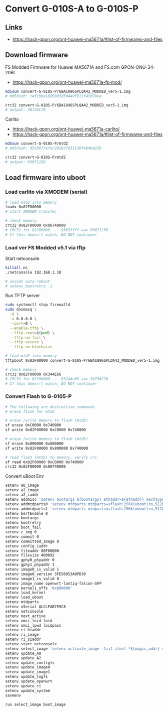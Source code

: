 # Convert G-010S-A to G-010S-P

## Links

- https://hack-gpon.org/ont-huawei-ma5671a/#list-of-firmwares-and-files

## Download firmware

FS Modded Firmware for Huawei MA5671A and FS.com GPON-ONU-34-20BI

- https://hack-gpon.org/ont-huawei-ma5671a-fs-mod/

```sh
md5sum convert-G-010S-P/6BA1896SPLQA42_MODDED_ver5-1.img
# md5hash: c4f1bbe1695803d3d449f911f43d78ea

crc32 convert-G-010S-P/6BA1896SPLQA42_MODDED_ver5-1.img
# output: 58736C78
```

Carlito

- https://hack-gpon.org/ont-huawei-ma5671a-carlito/
- https://hack-gpon.org/ont-huawei-ma5671a/#list-of-firmwares-and-files

```sh
md5sum convert-G-010S-P/mtd2
# md5hash: d3cb6f7efec201b37931139feb4bb23b

crc32 convert-G-010S-P/mtd2
# output: 03071158
```

## Load firmware into uboot

### Load carlito via XMODEM (serial)

```sh
# load mtd2 into memory
loadx 0x82F00000
# start XMODEM transfer

# check memory
crc32 0x82F00000 0x00740000
# CRC32 for 82f00000 ... 8363ffff ==> 03071158
# If this doesn't match, DO NOT continue!
```

### Load ver FS Modded v5.1 via tftp

Start netconsole

```sh
killall nc
./netconsole 192.168.1.10

# avoids auto-reboot
# setenv bootretry -1
```

Run TFTP server

```sh
sudo systemctl stop firewalld
sudo dnsmasq \
  -d \
  -a 0.0.0.0 \
  --port=0 \
  --enable-tftp \
  --tftp-root=$(pwd) \
  --tftp-no-fail \
  --tftp-secure \
  --tftp-no-blocksize
```

```sh
# load mtd2 into memory
tftpboot 0x82F00000 convert-G-010S-P/6BA1896SPLQA42_MODDED_ver5-1.img

# check memory
crc32 0x82F00000 0x344E66
# CRC32 for 82f00000 ... 83244e65 ==> 58736C78
# If this doesn't match, DO NOT continue!
```

### Convert Flash to G-0105-P

```sh
# The following are destructive commands
# erase flash for mtd2

# erase /write memory to flash (mtd2)
sf erase 0xC0000 0x740000
sf write 0x82F00000 0xC0000 0x740000

# erase /write memory to flash (mtd5)
sf erase 0x800000 0x800000
sf write 0x82F00000 0x800000 0x740000

# read flash (mtd5) to memory, verify crc
sf read 0x82F00000 0xC0000 0x740000
crc32 0x82F00000 0x00740000
```

Convert uBoot Env

```sh
setenv a0_image
setenv a2_image
setenv a2_iaddr
setenv addmisc 'setenv bootargs ${bootargs} ethaddr=${ethaddr} machtype=${machtype} ignore_loglevel vpe1_load_addr=0x83f00000 vpe1_mem=1M mem=63M ${mtdparts}'
setenv addmtdparts0 'setenv mtdparts mtdparts=sflash:256k(uboot)ro,512k(uboot_env),7424k(linux),8192k(image1)'
setenv addmtdparts1 'setenv mtdparts mtdparts=sflash:256k(uboot)ro,512k(uboot_env),7424k(image0),8192k(linux)'
setenv bertEnable 0
setenv bootargs
setenv bootretry
setenv boot_fail
setenv c_img 0
setenv commit 0
setenv committed_image 0
setenv config_iaddr
setenv fileaddr 80F00000
setenv filesize 400092
setenv gphy0_phyaddr 0
setenv gphy1_phyaddr 1
setenv image0_is_valid 1
setenv image0_version 3FE56853AOPD39
setenv image1_is_valid 0
setenv image_name openwrt-lantiq-falcon-SFP
setenv kernel1_offs '0x800000'
setenv load_kernel
setenv load_uboot
setenv mtdparts
setenv nSerial ALCLFAB759C8
setenv netconsole
setenv next_active
setenv omci_loid loid
setenv omci_lpwd loidpass
setenv ri_hiaddr
setenv ri_image
setenv ri_siaddr
setenv start_netconsole
setenv select_image 'setenv activate_image -1;if itest *${magic_addr} == ${magic_val} ; then if itest *${act_img_addr} == 0 ; then setenv activate_image 0;fi;if itest *${act_img_addr} == 1 ; then setenv activate_image 1;fi;mw ${magic_addr} 0x0;mw ${act_img_addr} 0x0;fi;if test $activate_image = -1 ; then setenv c_img $committed_image;else setenv c_img $activate_image;setenv activate_image -1;fi;if test $c_img = 0 && test $image0_is_valid = 0 ; then setenv c_img 1;fi;if test $c_img = 1 && test $image1_is_valid = 0 ; then setenv c_img 0;fi;if test $image0_is_valid = 0 && test $image1_is_valid = 0 ; then setenv c_img _err;fi;exit 0'
setenv update_A0
setenv update_A2
setenv update_configfs
setenv update_image0
setenv update_image1
setenv update_logfs
setenv update_openwrt
setenv update_ri     
setenv update_system
saveenv

run select_image boot_image
```

